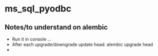 # ms_sql_pyodbc
## Notes/to understand on alembic
- Run it in console ... 
- After each upgrade/downgrade update head: alembic upgrade head
- 